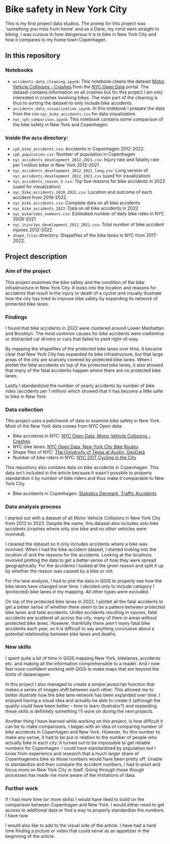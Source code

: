 # Bike safety in New York City

This is my first project data studios. The promp for this project was 'something you miss from home' and as a Dane, my mind went straight to biking. I was curious to how dangerous it is to bike in New York City and how it compares to my home town Copenhagen.

## In this repository
### Notebooks
- `accidents_data_cleaning.ipynb`: This notebook cleans the dataset [Motor Vehicle Collisions - Crashes](https://data.cityofnewyork.us/Public-Safety/Motor-Vehicle-Collisions-Crashes/h9gi-nx95) from the [NYC Open Data](https://opendata.cityofnewyork.us/) portal. The dataset contains information on all crashes but for this project I am only interested in crashes involving bikes. The main part of the cleaning is thus to sorting the dataset to only include bike accidents.
- `accidents_data_visualization.ipynb`: In this notebook I prepare the data from the csv `nyc_bike_accidents.csv` for data visualization.
- `nyc_cph_comparison.ipynb`: This notebook contains some comparison of the bike safety in New York and Copenhagen. 

### Inside the `data` directory:
- `cph_bike_accidents.csv`: Accidents in Copenhagen 2012-2022.
- `cph_population.csv`: Number of population in Copenhagen
- `nyc_accidents_development_2012_2021.csv`: Injury rate and fatality rate per 1 million biker in New York 2012-2021.
- `nyc_accidents_development_2012_2021_long.csv`: Long version of `nyc_accidents_development_2012_2021.csv` (used for visualization)
- `nyc_accidents_reason_5.csv`: Top five reasons for bike accidents in 2022 (used for visualization)
- `nyc_bike_accidents_2018_2022.csv`: Location and outcome of each accident from 2018-2022.
- `nyc_bike_accidents.csv`: Complete data on all bike accidents
- `nyc_bike_accidents_2022`: Data on all bike accidents in 2022
- `nyc_bikerides_numbers.csv`: Estimated number of daily bike rides in NYC 2008-2021
- `nyc_injuries_development_2012_2021.csv`: Total number of bike accident injuries 2012-2022
- `shape_files` directory: Shapefiles of the bike lanes in NYC from 2017-2022.

## Project description

### Aim of the project
This project examines the bike safety and the condition of the bike infrastructure in New York City. It looks into the location and reasons for accidents that result in the injury or death of a cyclist and visually illustrate how the city has tried to improve bike safety by expanding its network of protected bike lanes.

### Findings
I found that bike accidents in 2022 were clustered around Lower Manhattan and Brooklyn. The most common causes for bike accidents were inattentive or distracted car drivers or cars that failed to yield right-of-way.

By mapping the shapefiles of the protected bike lanes over time, it became clear that New York City has expanded its bike infrastructure, but that large areas of the city are scarcely covered by protected bike lanes. When I plottet the fatal accidents on top of the protected bike lanes, it also showed that many of the fatal accidents happen where there are no protected bike lanes.  

Lastly I standardized the number of yearly accidents by number of bike rides (accidents per 1 million) which showed that it has become a little safer to bike in New York. 

### Data collection
This project uses a patchwork of data to examine bike safety in New York. Most of the New York data comes from NYC Open data:

- Bike accidents in NYC: [NYC Open Data, Motor Vehicle Collisions - Crashes](https://data.cityofnewyork.us/Public-Safety/Motor-Vehicle-Collisions-Crashes/h9gi-nx95)
- NYC bike lanes: [NYC Open Data, New York City Bike Routes](https://data.cityofnewyork.us/Transportation/New-York-City-Bike-Routes/7vsa-caz7#revert)
- Shape files of NYC: [The University of Texas at Austin, GeoData](https://geodata.lib.utexas.edu/?f%5Bdc_format_s%5D%5B%5D=Shapefile&f%5Bdct_spatial_sm%5D%5B%5D=New+York%2C+New+York%2C+United+States&per_page=50)
- Number of bike riders in NYC: [NYC DOT Cycling in the City](https://www.nyc.gov/html/dot/html/bicyclists/cyclinginthecity.shtml)

This repository also contains data on bike accidents in Copenhagen. This data isn't included in the article because it wasn't possible to properly standardize it by number of bike riders and thus make it comparable to New York City.
- Bike accidents in Copenhagen: [Statistics Denmark, Traffic Accidents](https://www.statistikbanken.dk/20056)

### Data analysis process
I started out with a dataset of all Motor Vehicle Collisions in New York City from 2012 to 2023. Despite the name, this dataset also includes solo bike accidents (crashes where only one bike and no other vehicles were involved). 

I cleaned the dataset so it only includes accidents where a bike was involved. When I had the bike accident dataset, I started looking into the location of and the reasons for the accidents. Looking at the locations involved plotting the data to get a better sense of how they were spread geographically. For the accidents I looked at the given reason and split it up by whether the reason was caused by a bike or not.

For the lane analysis, I had to plot the data in QGIS to properly see how the bike lanes have changed over time. I decided only to include category I (protected) bike lanes in my mapping. All other types were excluded.

On top of the protected bike lanes in 2022, I plottet all the fatal accidents to get a better sense of whether there seem to be a pattern between protected bike lanes and fatal accidents. Unlike accidents resulting in injuries, fatal accidents are scatteret all across the city, many of them in areas without protected bike lanes. However, thankfully there aren’t many fatal bike accidents each year, so it is difficult to say anything conclusive about a potential relationship between bike lanes and deaths.

### New skills
I spent quite a bit of time in QGIS mapping New York, bikelanes, accidents etc. and making all the information comprehensible to a reader. And I now feel more confident working with QGIS to make maps that are beyond the limits of datawrapper. 

In this project I also managed to create a simple javascript function that makes a series of images shift between each other. This allowed me to better illustrate how the bike lane network has been expanded over time. I enjoyed having a visual idea and actually be able to create it (although the quality could have been better – time to learn illustrator?) and expanding these skills is definitely something I'll work on during the next projects. 

Another thing I have learned while working on this project, is how difficult it can be to make comparisons. I began with an idea of comparing number of bike accidents in Copenhagen and New York. However, for this number to make any sense, it had to be put in relation to the number of people who actually bike in each city. It turned out to be impossible to get reliable numbers for Copenhagen. I could have standardized by population but I know from experience  and research that a much larger share of Copenhageners bike so those numbers would have been pretty off. Unable to standardize and then compare the accident numbers, I had to pivot and focus more on New York City in itself. Going through those though processes has made me more aware of the limitations of data.

### Further work
If I had more time (or more skills) I would have liked to build on the comparison between Copenhagen and New York. I would either need to get access to additional data or find a way to properly standardize the numbers I have now. 

I would also like to add to the visual side of the article. I have had a hard time finding a picture or video that could serve as an appetizer in the beginning of the article. 
